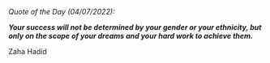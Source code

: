 *Quote of the Day (04/07/2022):*

_**Your success will not be determined by your gender or your ethnicity, but only on the scope of your dreams and your hard work to achieve them.**_

Zaha Hadid